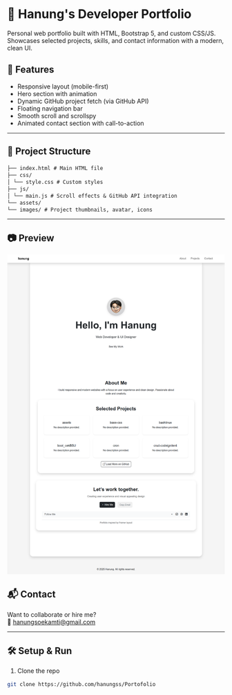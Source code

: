 # 💼 Hanung's Developer Portfolio

Personal web portfolio built with HTML, Bootstrap 5, and custom CSS/JS. Showcases selected projects, skills, and contact information with a modern, clean UI.

## 🚀 Features

- Responsive layout (mobile-first)
- Hero section with animation
- Dynamic GitHub project fetch (via GitHub API)
- Floating navigation bar
- Smooth scroll and scrollspy
- Animated contact section with call-to-action

---

## 📁 Project Structure
```
├── index.html # Main HTML file
├── css/
│ └── style.css # Custom styles
├── js/
│ └── main.js # Scroll effects & GitHub API integration
└── assets/
└── images/ # Project thumbnails, avatar, icons
```
---

## 📷 Preview

![Preview Screenshot](assets/images/preview.png)

## 📬 Contact

Want to collaborate or hire me?  
📧 [hanungsoekamti@gmail.com](mailto:hanungsoekamti@gmail.com)

---

## 🛠️ Setup & Run

1. Clone the repo
```bash
git clone https://github.com/hanungss/Portofolio
